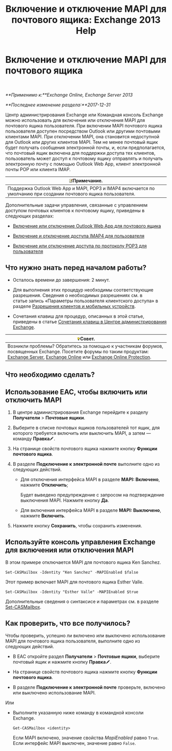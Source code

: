 ﻿---
title: 'Включение и отключение MAPI для почтового ящика: Exchange 2013 Help'
TOCTitle: Включение и отключение MAPI для почтового ящика
ms:assetid: c2c6718c-a2c0-4ed2-b4ed-364c3cb1f592
ms:mtpsurl: https://technet.microsoft.com/ru-ru/library/Bb124497(v=EXCHG.150)
ms:contentKeyID: 50556481
ms.date: 05/22/2018
mtps_version: v=EXCHG.150
ms.translationtype: MT
---

# Включение и отключение MAPI для почтового ящика

 

_**Применимо к:**Exchange Online, Exchange Server 2013_

_**Последнее изменение раздела:**2017-12-31_

Центр администрирования Exchange или Командная консоль Exchange можно использовать для включения или отключения MAPI для почтового ящика пользователя. При включении MAPI почтового ящика пользователя доступен посредством Outlook или другими почтовыми клиентами MAPI. При отключении MAPI, она становится недоступной для Outlook или других клиентов MAPI. Тем не менее почтовый ящик будет получать сообщения электронной почты, и, если предполагается, что почтовый ящик включена для поддержки доступа тех клиентов, пользователь может доступ к почтовому ящику отправлять и получать электронную почту с помощью Outlook Web App, клиент электронной почты POP или клиента IMAP.

<table>
<thead>
<tr class="header">
<th><img src="images/JJ126620.note(EXCHG.150).gif" title="Примечание" alt="Примечание" />Примечание.</th>
</tr>
</thead>
<tbody>
<tr class="odd">
<td>Поддержка Outlook Web App и MAPI, POP3 и IMAP4 включается по умолчанию при создании почтового ящика пользователя.</td>
</tr>
</tbody>
</table>


Дополнительные задачи управления, связанные с управлением доступом почтовых клиентов к почтовому ящику, приведены в следующих разделах:

  - [Включение или отключение Outlook Web App для почтового ящика](enable-or-disable-outlook-web-app-for-a-mailbox-exchange-2013-help.md)

  - [Включение и отключение доступа IMAP4 для пользователя](enable-or-disable-imap4-access-for-a-user-exchange-2013-help.md)

  - [Включение или отключение доступа по протоколу POP3 для пользователя](enable-or-disable-pop3-access-for-a-user-exchange-2013-help.md)

## Что нужно знать перед началом работы?

  - Осталось времени до завершения: 2 минут.

  - Для выполнения этих процедур необходимы соответствующие разрешения. Сведения о необходимых разрешениях см. в статье запись «Параметры пользователя клиентского доступа» в разделе [Разрешения клиентов и мобильных устройств](clients-and-mobile-devices-permissions-exchange-2013-help.md).

  - Сочетания клавиш для процедур, описанных в этой статье, приведены в статье [Сочетания клавиш в Центре администрирования Exchange](keyboard-shortcuts-in-the-exchange-admin-center-exchange-online-protection-help.md).

<table>
<thead>
<tr class="header">
<th><img src="images/Bb124558.tip(EXCHG.150).gif" title="Совет" alt="Совет" />Совет.</th>
</tr>
</thead>
<tbody>
<tr class="odd">
<td>Возникли проблемы? Обратитесь за помощью к участникам форумов, посвященных Exchange. Посетите форумы по таким продуктам: <a href="https://go.microsoft.com/fwlink/p/?linkid=60612">Exchange Server</a>, <a href="https://go.microsoft.com/fwlink/p/?linkid=267542">Exchange Online</a> или <a href="https://go.microsoft.com/fwlink/p/?linkid=285351">Exchange Online Protection</a>.</td>
</tr>
</tbody>
</table>


## Что необходимо сделать?

## Использование EAC, чтобы включить или отключить MAPI

1.  В центре администрирования Exchange перейдите к разделу **Получатели** \> **Почтовые ящики**.

2.  Выберите в списке почтовых ящиков пользователей тот ящик, для которого требуется включить или выключить MAPI, а затем — команду **Правка**![Значок редактирования](images/Bb124582.6f53ccb2-1f13-4c02-bea0-30690e6ea71d(EXCHG.150).gif "Значок редактирования").

3.  На странице свойств почтового ящика нажмите кнопку **Функции почтового ящика**.

4.  В разделе **Подключение к электронной почте** выполните одно из следующих действий.
    
      - Для отключения интерфейса MAPI в разделе **MAPI: Включено**, нажмите **Отключить**;
        
        Будет выведено предупреждение с запросом на подтверждение выключения MAPI. Нажмите кнопку **Да**.
    
      - Для включения интерфейса MAPI в разделе **MAPI: Выключено**, нажмите **Включить**.

5.  Нажмите кнопку **Сохранить**, чтобы сохранить изменения.

## Используйте консоль управления Exchange для включения или отключения MAPI

В этом примере отключается MAPI для почтового ящика Ken Sanchez.

    Set-CASMailbox -Identity "Ken Sanchez" -MAPIEnabled $false

Этот пример включает MAPI для почтового ящика Esther Valle.

    Set-CASMailbox -Identity "Esther Valle" -MAPIEnabled $true

Дополнительные сведения о синтаксисе и параметрах см. в разделе [Set-CASMailbox](https://technet.microsoft.com/ru-ru/library/bb125264\(v=exchg.150\)).

## Как проверить, что все получилось?

Чтобы проверить, успешно ли включено или выключено использование MAPI для почтового ящика пользователя, выполните одно из следующих действий.

  - В EAC откройте раздел **Получатели** \> **Почтовые ящики**, выберите почтовый ящик и нажмите кнопку **Правка**![Значок редактирования](images/Bb124582.6f53ccb2-1f13-4c02-bea0-30690e6ea71d(EXCHG.150).gif "Значок редактирования").

  - На странице свойств почтового ящика нажмите кнопку **Функции почтового ящика**.

  - В разделе **Подключение к электронной почте** проверьте, включено или выключено использование MAPI.

Или

  - Выполните указанную ниже команду в командной консоли Exchange.
    
        Get-CASMailbox <identity>
    
    Если MAPI включено, значение свойства *MapiEnabled* равно `True`. Если интерфейс MAPI выключен, значение равно `False`.

